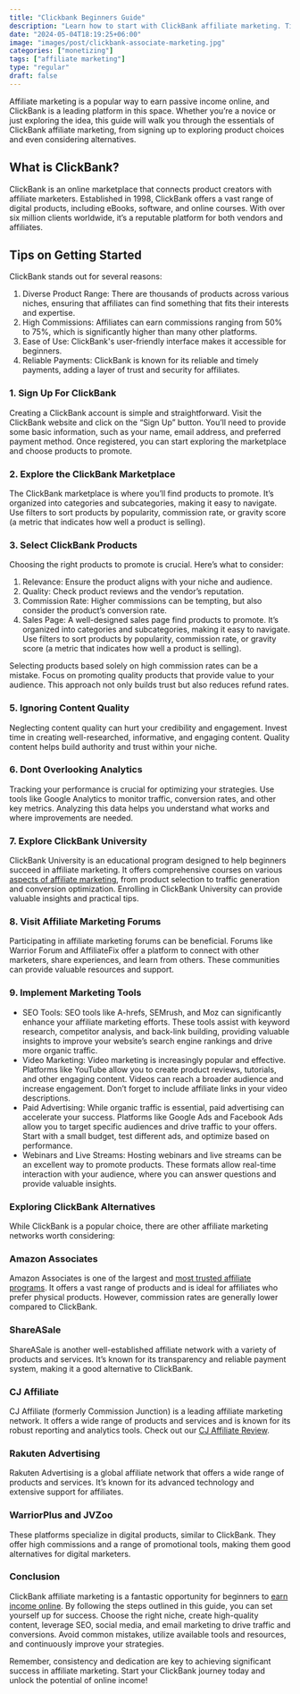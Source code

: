 ```yaml
---
title: "Clickbank Beginners Guide"
description: "Learn how to start with ClickBank affiliate marketing. Tips, strategies, and alternatives for beginners."
date: "2024-05-04T18:19:25+06:00"
image: "images/post/clickbank-associate-marketing.jpg"
categories: ["monetizing"]
tags: ["affiliate marketing"]
type: "regular"
draft: false
---
```


Affiliate marketing is a popular way to earn passive income online, and ClickBank is a leading platform in this space. Whether you’re a novice or just exploring the idea, this guide will walk you through the essentials of ClickBank affiliate marketing, from signing up to exploring product choices and even considering alternatives.

## What is ClickBank?

ClickBank is an online marketplace that connects product creators with affiliate marketers. Established in 1998, ClickBank offers a vast range of digital products, including eBooks, software, and online courses. With over six million clients worldwide, it’s a reputable platform for both vendors and affiliates.

## Tips on Getting Started

ClickBank stands out for several reasons:

1. Diverse Product Range: There are thousands of products across various niches, ensuring that affiliates can find something that fits their interests and expertise.
2. High Commissions: Affiliates can earn commissions ranging from 50% to 75%, which is significantly higher than many other platforms.
3. Ease of Use: ClickBank's user-friendly interface makes it accessible for beginners.
4. Reliable Payments: ClickBank is known for its reliable and timely payments, adding a layer of trust and security for affiliates.

### 1. Sign Up For ClickBank

Creating a ClickBank account is simple and straightforward. Visit the ClickBank website and click on the “Sign Up” button. You’ll need to provide some basic information, such as your name, email address, and preferred payment method. Once registered, you can start exploring the marketplace and choose products to promote.

### 2. Explore the ClickBank Marketplace

The ClickBank marketplace is where you’ll find products to promote. It’s organized into categories and subcategories, making it easy to navigate. Use filters to sort products by popularity, commission rate, or gravity score (a metric that indicates how well a product is selling).

### 3. Select ClickBank Products

Choosing the right products to promote is crucial. Here’s what to consider:

1. Relevance: Ensure the product aligns with your niche and audience.
2. Quality: Check product reviews and the vendor’s reputation.
3. Commission Rate: Higher commissions can be tempting, but also consider the product’s conversion rate.
4. Sales Page: A well-designed sales page find products to promote. It’s organized into categories and subcategories, making it easy to navigate. Use filters to sort products by popularity, commission rate, or gravity score (a metric that indicates how well a product is selling).

Selecting products based solely on high commission rates can be a mistake. Focus on promoting quality products that provide value to your audience. This approach not only builds trust but also reduces refund rates.

### 5. Ignoring Content Quality

Neglecting content quality can hurt your credibility and engagement. Invest time in creating well-researched, informative, and engaging content. Quality content helps build authority and trust within your niche.

### 6. Dont Overlooking Analytics

Tracking your performance is crucial for optimizing your strategies. Use tools like Google Analytics to monitor traffic, conversion rates, and other key metrics. Analyzing this data helps you understand what works and where improvements are needed.

### 7. Explore ClickBank University

ClickBank University is an educational program designed to help beginners succeed in affiliate marketing. It offers comprehensive courses on various [aspects of affiliate marketing](/blog/affiliate-marketing-fundamentals), from product selection to traffic generation and conversion optimization. Enrolling in ClickBank University can provide valuable insights and practical tips.

### 8. Visit Affiliate Marketing Forums

Participating in affiliate marketing forums can be beneficial. Forums like Warrior Forum and AffiliateFix offer a platform to connect with other marketers, share experiences, and learn from others. These communities can provide valuable resources and support.

### 9. Implement Marketing Tools

- SEO Tools: SEO tools like A-hrefs, SEMrush, and Moz can significantly enhance your affiliate marketing efforts. These tools assist with keyword research, competitor analysis, and back-link building, providing valuable insights to improve your website’s search engine rankings and drive more organic traffic.
- Video Marketing: Video marketing is increasingly popular and effective. Platforms like YouTube allow you to create product reviews, tutorials, and other engaging content. Videos can reach a broader audience and increase engagement. Don’t forget to include affiliate links in your video descriptions.
- Paid Advertising: While organic traffic is essential, paid advertising can accelerate your success. Platforms like Google Ads and Facebook Ads allow you to target specific audiences and drive traffic to your offers. Start with a small budget, test different ads, and optimize based on performance.
- Webinars and Live Streams: Hosting webinars and live streams can be an excellent way to promote products. These formats allow real-time interaction with your audience, where you can answer questions and provide valuable insights.

### Exploring ClickBank Alternatives

While ClickBank is a popular choice, there are other affiliate marketing networks worth considering:

### Amazon Associates

Amazon Associates is one of the largest and [most trusted affiliate programs](/blog/best-affiliate-programs). It offers a vast range of products and is ideal for affiliates who prefer physical products. However, commission rates are generally lower compared to ClickBank.

### ShareASale

ShareASale is another well-established affiliate network with a variety of products and services. It’s known for its transparency and reliable payment system, making it a good alternative to ClickBank.

### CJ Affiliate

CJ Affiliate (formerly Commission Junction) is a leading affiliate marketing network. It offers a wide range of products and services and is known for its robust reporting and analytics tools. Check out our [CJ Affiliate Review](/blog/cj-affiliate-review).

### Rakuten Advertising

Rakuten Advertising is a global affiliate network that offers a wide range of products and services. It’s known for its advanced technology and extensive support for affiliates.

### WarriorPlus and JVZoo

These platforms specialize in digital products, similar to ClickBank. They offer high commissions and a range of promotional tools, making them good alternatives for digital marketers.

### Conclusion

ClickBank affiliate marketing is a fantastic opportunity for beginners to [earn income online](/blog/ways-to-make-money). By following the steps outlined in this guide, you can set yourself up for success. Choose the right niche, create high-quality content, leverage SEO, social media, and email marketing to drive traffic and conversions. Avoid common mistakes, utilize available tools and resources, and continuously improve your strategies.

Remember, consistency and dedication are key to achieving significant success in affiliate marketing. Start your ClickBank journey today and unlock the potential of online income!
